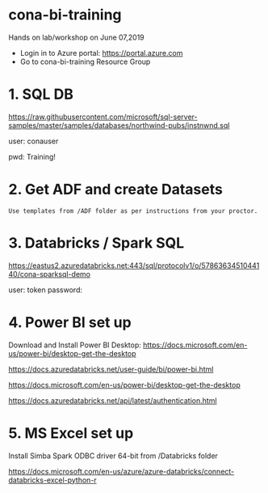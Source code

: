 # cona-bi-training
Hands on lab/workshop on June 07,2019

- Login in to Azure portal: https://portal.azure.com
- Go to cona-bi-training Resource Group


# 1. SQL DB

https://raw.githubusercontent.com/microsoft/sql-server-samples/master/samples/databases/northwind-pubs/instnwnd.sql

user: conauser

pwd: Training!

# 2. Get ADF and create Datasets 

	Use templates from /ADF folder as per instructions from your proctor.
	

# 3. Databricks / Spark SQL

https://eastus2.azuredatabricks.net:443/sql/protocolv1/o/5786363451044140/cona-sparksql-demo

user: token
password: <user your own token>

# 4. Power BI set up

Download and Install Power BI Desktop: https://docs.microsoft.com/en-us/power-bi/desktop-get-the-desktop

https://docs.azuredatabricks.net/user-guide/bi/power-bi.html

https://docs.microsoft.com/en-us/power-bi/desktop-get-the-desktop

https://docs.azuredatabricks.net/api/latest/authentication.html

# 5. MS Excel set up

Install Simba Spark ODBC driver 64-bit from /Databricks folder

https://docs.microsoft.com/en-us/azure/azure-databricks/connect-databricks-excel-python-r

